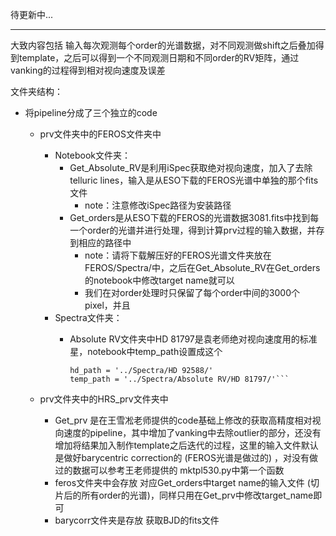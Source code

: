 待更新中...

----





大致内容包括 输入每次观测每个order的光谱数据，对不同观测做shift之后叠加得到template，之后可以得到一个不同观测日期和不同order的RV矩阵，通过vanking的过程得到相对视向速度及误差



文件夹结构：

- 将pipeline分成了三个独立的code
  - prv文件夹中的FEROS文件夹中
    - Notebook文件夹：
      - Get_Absolute_RV是利用iSpec获取绝对视向速度，加入了去除telluric lines，输入是从ESO下载的FEROS光谱中单独的那个fits文件
        - note：注意修改iSpec路径为安装路径
      - Get_orders是从ESO下载的FEROS的光谱数据3081.fits中找到每一个order的光谱并进行处理，得到计算prv过程的输入数据，并存到相应的路径中
        - note：请将下载解压好的FEROS光谱文件夹放在FEROS/Spectra/中，之后在Get_Absolute_RV在Get_orders的notebook中修改target name就可以
        - 我们在对order处理时只保留了每个order中间的3000个pixel，并且
    - Spectra文件夹：
      - Absolute RV文件夹中HD 81797是袁老师绝对视向速度用的标准星，notebook中temp_path设置成这个
      
        ```no-highlight
        hd_path = '../Spectra/HD 92588/'
        temp_path = '../Spectra/Absolute RV/HD 81797/'``` 
        ```
    
  - prv文件夹中的HRS_prv文件夹中
      
      - Get_prv 是在王雪凇老师提供的code基础上修改的获取高精度相对视向速度的pipeline，其中增加了vanking中去除outlier的部分，还没有增加将结果加入制作template之后迭代的过程，这里的输入文件默认是做好barycentric correction的 (FEROS光谱是做过的) ，对没有做过的数据可以参考王老师提供的 mktpl530.py中第一个函数
      - feros文件夹中会存放 对应Get_orders中target name的输入文件 (切片后的所有order的光谱)，同样只用在Get_prv中修改target_name即可
      - barycorr文件夹是存放 获取BJD的fits文件

